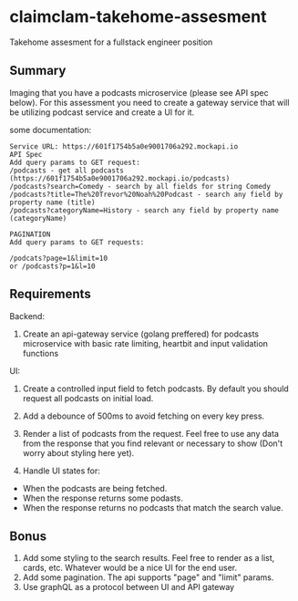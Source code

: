 # claimclam-takehome-assesment
Takehome assesment for a fullstack engineer position

## Summary

Imaging that you have a podcasts microservice (please see API spec below). For this assessment you need to create a gateway service that will be utilizing podcast service and create a UI for it.


some documentation:
```
Service URL: https://601f1754b5a0e9001706a292.mockapi.io
API Spec
Add query params to GET request:
/podcasts - get all podcasts (https://601f1754b5a0e9001706a292.mockapi.io/podcasts)
/podcasts?search=Comedy - search by all fields for string Comedy
/podcasts?title=The%20Trevor%20Noah%20Podcast - search any field by property name (title)
/podcasts?categoryName=History - search any field by property name (categoryName)

PAGINATION
Add query params to GET requests:

/podcats?page=1&limit=10
or /podcasts?p=1&l=10
```

## Requirements
Backend:
1. Create an api-gateway service (golang preffered) for podcasts microservice with basic rate limiting, heartbit and input validation functions

UI:
1. Create a controlled input field to fetch podcasts. By default you should request all podcasts on initial load.

2. Add a debounce of 500ms to avoid fetching on every key press.

3. Render a list of podcasts from the request. Feel free to use any data from the response that you find relevant or necessary to show (Don't worry about styling here yet).

4. Handle UI states for:
- When the podcasts are being fetched.
- When the response returns some podasts.
- When the response returns no podcasts that match the search value.

## Bonus

1. Add some styling to the search results. Feel free to render as a list, cards, etc. Whatever would be a nice UI for the end user.
2. Add some pagination. The api supports "page" and "limit" params.
3. Use graphQL as a protocol between UI and API gateway
   

